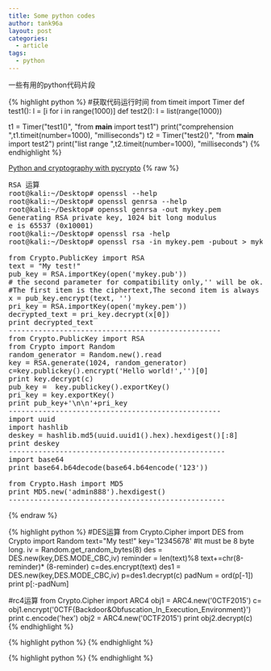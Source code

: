 ```yaml
---
title: Some python codes
author: tank96a
layout: post
categories:
  - article
tags:
  - python
---
```


一些有用的python代码片段

{% highlight python %}
#获取代码运行时间
from  timeit import Timer 
def test1():
    l = [i for i in range(1000)]
def test2():
    l = list(range(1000))
    
t1 = Timer("test1()", "from __main__ import test1")
print("comprehension ",t1.timeit(number=1000), "milliseconds")
t2 = Timer("test2()", "from __main__ import test2")
print("list range ",t2.timeit(number=1000), "milliseconds")
{% endhighlight %}

[Python and cryptography with pycrypto](http://blog.csdn.net/lxgwm2008/article/details/9287481)
{% raw %}
<pre>
RSA 运算
root@kali:~/Desktop# openssl --help
root@kali:~/Desktop# openssl genrsa --help
root@kali:~/Desktop# openssl genrsa -out mykey.pem
Generating RSA private key, 1024 bit long modulus
e is 65537 (0x10001)
root@kali:~/Desktop# openssl rsa -help
root@kali:~/Desktop# openssl rsa -in mykey.pem -pubout > mykey.pub

from Crypto.PublicKey import RSA
text = "My test!"
pub_key = RSA.importKey(open('mykey.pub'))
# the second parameter for compatibility only,'' will be ok. Return a tuple with two items.
#The first item is the ciphertext,The second item is always None.
x = pub_key.encrypt(text, '')  
pri_key = RSA.importKey(open('mykey.pem'))
decrypted_text = pri_key.decrypt(x[0])
print decrypted_text
--------------------------------------------------
from Crypto.PublicKey import RSA
from Crypto import Random
random_generator = Random.new().read
key = RSA.generate(1024, random_generator)
c=key.publickey().encrypt('Hello world!','')[0]
print key.decrypt(c)
pub_key =  key.publickey().exportKey()
pri_key = key.exportKey()
print pub_key+'\n\n'+pri_key
--------------------------------------------------
import uuid
import hashlib
deskey = hashlib.md5(uuid.uuid1().hex).hexdigest()[:8]
print deskey
---------------------------------------------------
import base64
print base64.b64decode(base64.b64encode('123'))

from Crypto.Hash import MD5
print MD5.new('admin888').hexdigest()
---------------------------------------------------
</pre>
{% endraw %}


{% highlight python %}
#DES运算
from Crypto.Cipher import DES
from Crypto import Random
text="My test!"
key='12345678' #It must be 8 byte long.
iv = Random.get_random_bytes(8)
des = DES.new(key,DES.MODE_CBC,iv)
reminder = len(text)%8
text+=chr(8-reminder)* (8-reminder)
c=des.encrypt(text)
des1 = DES.new(key,DES.MODE_CBC,iv)
p=des1.decrypt(c)
padNum = ord(p[-1])
print p[:-padNum]

#rc4运算
from Crypto.Cipher import ARC4
obj1 = ARC4.new('0CTF2015')
c= obj1.encrypt('0CTF{Backdoor&Obfuscation_In_Execution_Environment}')
print c.encode('hex') 
obj2 = ARC4.new('0CTF2015')
print obj2.decrypt(c)
{% endhighlight %}

{% highlight python %}
{% endhighlight %}

{% highlight python %}
{% endhighlight %}
